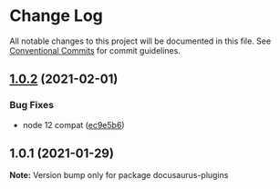 # Change Log

All notable changes to this project will be documented in this file.
See [Conventional Commits](https://conventionalcommits.org) for commit guidelines.

## [1.0.2](https://github.com/jquense/docusaurus-plugins/compare/v1.0.1...v1.0.2) (2021-02-01)


### Bug Fixes

* node 12 compat ([ec9e5b6](https://github.com/jquense/docusaurus-plugins/commit/ec9e5b6f261df36e65dc1ca72edd78de2fab4c68))





## 1.0.1 (2021-01-29)

**Note:** Version bump only for package docusaurus-plugins
